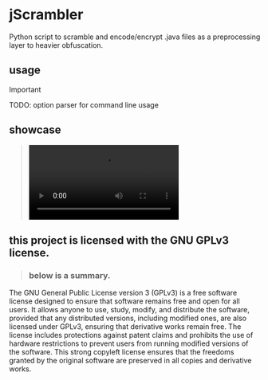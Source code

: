 # jScrambler
 Python script to scramble and encode/encrypt .java files as a preprocessing layer to heavier obfuscation.

## usage
> [!IMPORTANT]
> TODO: option parser for command line usage

## showcase
> ![beta usage](https://github.com/Kobley/jScrambler/blob/master/media/basicusage.mp4)

## this project is licensed with the GNU GPLv3 license.
> ### below is a summary.

The GNU General Public License version 3 (GPLv3) is a free software license designed to ensure that software remains free and open for all users. It allows anyone to use, study, modify, and distribute the software, provided that any distributed versions, including modified ones, are also licensed under GPLv3, ensuring that derivative works remain free. The license includes protections against patent claims and prohibits the use of hardware restrictions to prevent users from running modified versions of the software. This strong copyleft license ensures that the freedoms granted by the original software are preserved in all copies and derivative works.
